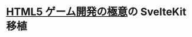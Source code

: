 # [HTML5 ゲーム開発の極意](https://www.wiley.com/en-jp/HTML5+Games%3A+Creating+Fun+with+HTML5%2C+CSS3%2C+and+WebGL-p-9781119975083)の SvelteKit 移植
